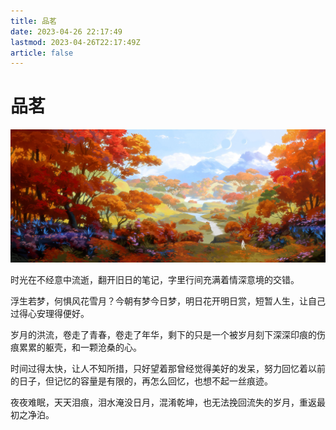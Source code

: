 ```yaml
---
title: 品茗
date: 2023-04-26 22:17:49
lastmod: 2023-04-26T22:17:49Z
article: false
---
```


# 品茗

![j0mld9](assets/j0mld9.jpg)

时光在不经意中流逝，翻开旧日的笔记，字里行间充满着情深意境的交错。

浮生若梦，何惧风花雪月？今朝有梦今日梦，明日花开明日赏，短暂人生，让自己过得心安理得便好。 

岁月的洪流，卷走了青春，卷走了年华，剩下的只是一个被岁月刻下深深印痕的伤痕累累的躯壳，和一颗沧桑的心。

时间过得太快，让人不知所措，只好望着那曾经觉得美好的发呆，努力回忆着以前的日子，但记忆的容量是有限的，再怎么回忆，也想不起一丝痕迹。

夜夜难眠，天天泪痕，泪水淹没日月，混淆乾坤，也无法挽回流失的岁月，重返最初之净泊。
